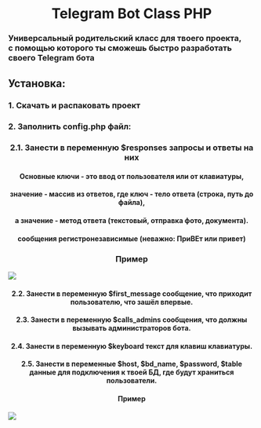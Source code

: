 <h1 align="center">
  Telegram Bot Class PHP
</h1>
<h3>Универсальный родительский класс для твоего проекта,<br> с помощью которого ты сможешь быстро разработать своего Telegram бота<br></h3>
<h2>Установка:</h2>
<h3>1. Скачать и распаковать проект</h3>
<h3>2. Заполнить config.php файл:</h3>
<h3 align="center">2.1. Занести в переменную $responses запросы и ответы на них</h3>
<h4 align="center">Основные ключи - это ввод от пользователя или от клавиатуры,</h4>
<h4 align="center">значение - массив из ответов, где ключ - тело ответа (строка, путь до файла),</h4>
<h4 align="center">а значение - метод ответа (текстовый, отправка фото, документа).</h4>
<h4 align="center">сообщения регистронезависимые (неважно: ПриВЕт или привет)</h4>
<h3 align="center">Пример</h3>
<img src="https://i.imgur.com/qm4Bkp7.png">
<h4 align="center">2.2. Занести в переменную $first_message сообщение, что приходит пользователю, что зашёл впервые.</h4>
<h4 align="center">2.3. Занести в переменную $calls_admins сообщения, что должны вызывать администраторов бота.</h4>
<h4 align="center">2.4. Занести в переменную $keyboard текст для клавиш клавиатуры.</h4>
<h4 align="center">2.5. Занести в переменные $host, $bd_name, $password, $table данные для подключения к твоей БД, где будут храниться пользователи.</h4>
<h4 align="center">Пример</h3>
<img src="https://i.imgur.com/LcdaBcg.png">
